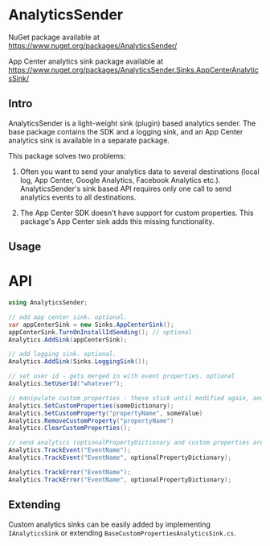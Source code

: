# AnalyticsSender

NuGet package available at https://www.nuget.org/packages/AnalyticsSender/

App Center analytics sink package available at https://www.nuget.org/packages/AnalyticsSender.Sinks.AppCenterAnalyticsSink/

## Intro

AnalyticsSender is a light-weight sink (plugin) based analytics sender.
The base package contains the SDK and a logging sink, and an App Center analytics sink is available in a separate package.

This package solves two problems:
1) Often you want to send your analytics data to several destinations (local log, App Center, Google Analytics, Facebook Analytics etc.). AnalyticsSender's sink based API requires only one call to send analytics events to all destinations.

2) The App Center SDK doesn't have support for custom properties. This package's App Center sink adds this missing functionality.

## Usage

# API

```c#
using AnalyticsSender;

// add app center sink. optional.
var appCenterSink = new Sinks.AppCenterSink();
appCenterSink.TurnOnInstallIdSending(); // optional
Analytics.AddSink(appCenterSink);

// add logging sink. optional.
Analytics.AddSink(Sinks.LoggingSink());

// set user id - gets merged in with event properties. optional
Analytics.SetUserId("whatever");

// manipulate custom properties - these stick until modified again, and are merged into your events. optional.
Analytics.SetCustomProperties(someDictionary);
Analytics.SetCustomProperty("propertyName", someValue)
Analytics.RemoveCustomProperty("propertyName")
Analytics.ClearCustomProperties();

// send analytics (optionalPropertyDictionary and custom properties are merged in to event)
Analytics.TrackEvent("EventName");
Analytics.TrackEvent("EventName", optionalPropertyDictionary);

Analytics.TrackError("EventName");
Analytics.TrackError("EventName", optionalPropertyDictionary);
```

## Extending

Custom analytics sinks can be easily added by implementing `IAnalyticsSink` or extending `BaseCustomPropertiesAnalyticsSink.cs`.
